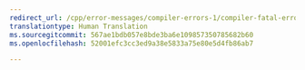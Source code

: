 ```yaml
---
redirect_url: /cpp/error-messages/compiler-errors-1/compiler-fatal-errors-c999-through-c1999
translationtype: Human Translation
ms.sourcegitcommit: 567ae1bdb057e8bde3ba6e109857350785682b60
ms.openlocfilehash: 52001efc3cc3ed9a38e5833a75e80e5d4fb86ab7

---
```




<!--HONumber=Jan17_HO2-->


